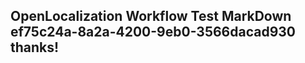 <properties
ms.topic="hero-topic1"
ms.test1="hero-topic"
ms.test2="test"/>

## OpenLocalization Workflow Test MarkDown ef75c24a-8a2a-4200-9eb0-3566dacad930 thanks!
